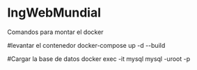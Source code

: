 # IngWebMundial

Comandos para montar el docker 

#levantar el contenedor
docker-compose up -d --build

#Cargar la base de datos
docker exec -it mysql mysql -uroot -p
